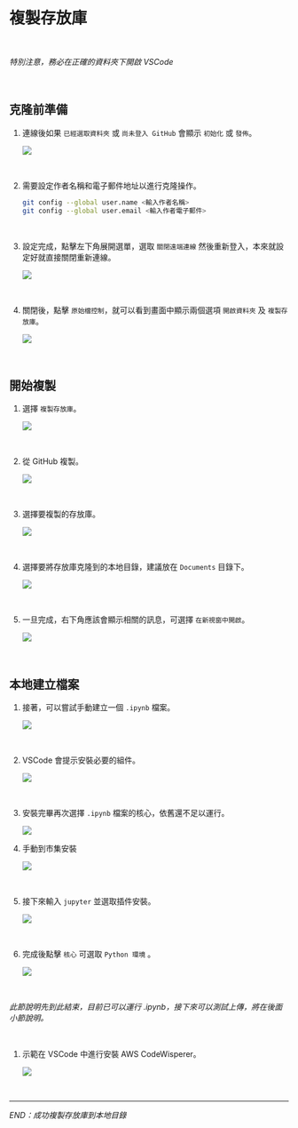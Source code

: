 # 複製存放庫

<br>

_特別注意，務必在正確的資料夾下開啟 VSCode_

<br>

## 克隆前準備

1. 連線後如果 `已經選取資料夾` 或 `尚未登入 GitHub` 會顯示 `初始化` 或 `發佈`。

    ![](images/img_026.png)

<br>

2. 需要設定作者名稱和電子郵件地址以進行克隆操作。

    ```bash
    git config --global user.name <輸入作者名稱>
    git config --global user.email <輸入作者電子郵件>
    ```

<br>

3. 設定完成，點擊左下角展開選單，選取 `關閉遠端連線` 然後重新登入，本來就設定好就直接關閉重新連線。

    ![](images/img_27.png)

<br>

4. 關閉後，點擊 `原始檔控制`，就可以看到畫面中顯示兩個選項 `開啟資料夾` 及 `複製存放庫`。

    ![](images/img_28.png)

<br>

## 開始複製


1. 選擇 `複製存放庫`。

    ![](images/img_29.png)

<br>

2. 從 GitHub 複製。

    ![](images/img_30.png)

<br>

3. 選擇要複製的存放庫。

    ![](images/img_32.png)

<br>

4. 選擇要將存放庫克隆到的本地目錄，建議放在 `Documents` 目錄下。

    ![](images/img_33.png)

<br>

5. 一旦完成，右下角應該會顯示相關的訊息，可選擇 `在新視窗中開啟`。

    ![](images/img_34.png)

<br>

## 本地建立檔案

1. 接著，可以嘗試手動建立一個 `.ipynb` 檔案。

    ![](images/img_35.png)

<br>

2. VSCode 會提示安裝必要的組件。

    ![](images/img_37.png)

<br>

3. 安裝完畢再次選擇 `.ipynb` 檔案的核心，依舊還不足以運行。

    ![](images/img_38.png)

4. 手動到市集安裝

    ![](images/img_39.png)

<br>

5. 接下來輸入 `jupyter` 並選取插件安裝。

    ![](images/img_40.png)

<br>

6. 完成後點擊 `核心` 可選取 `Python 環境` 。

    ![](images/img_41.png)

<br>

_此節說明先到此結束，目前已可以運行 .ipynb，接下來可以測試上傳，將在後面小節說明。_

<br>

1. 示範在 VSCode 中進行安裝 AWS CodeWisperer。

    ![](images/img_68.png)

<br>

___

_END：成功複製存放庫到本地目錄_


